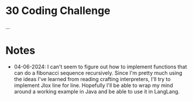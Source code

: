 # 30 Coding Challenge
...

# Notes
- 04-06-2024: I can't seem to figure out how to implement functions that can do a fibonacci sequence recursively. Since I'm pretty much using the ideas I've learned from reading crafting interpreters, I'll try to implement Jlox line for line. Hopefully I'll be able to wrap my mind around a working example in Java and be able to use it in LangLang.

